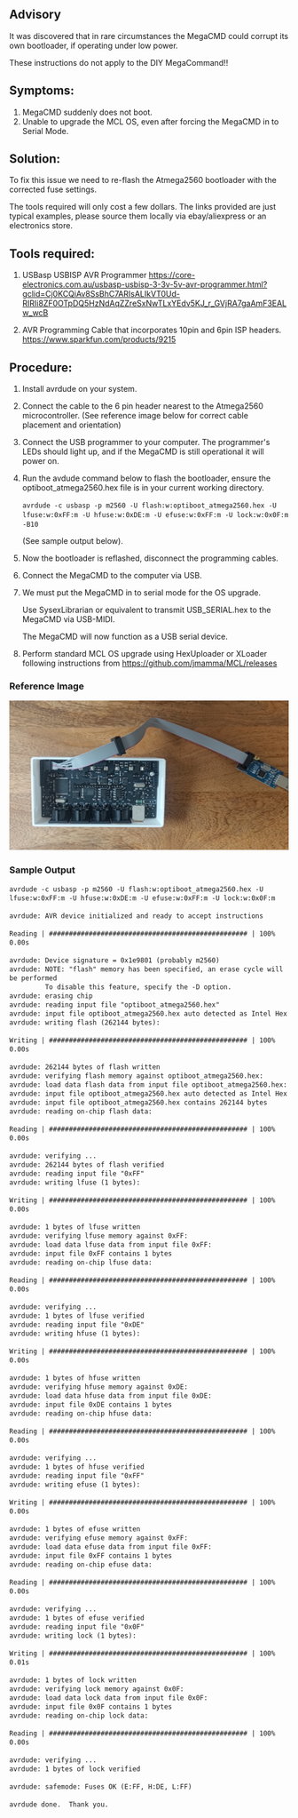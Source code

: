 ## Advisory

It was discovered that in rare circumstances the MegaCMD could corrupt its own bootloader, if operating under low power.

These instructions do not apply to the DIY MegaCommand!!

## Symptoms:

1) MegaCMD suddenly does not boot.
2) Unable to upgrade the MCL OS, even after forcing the MegaCMD in to Serial Mode.

## Solution:

To fix this issue we need to re-flash the Atmega2560 bootloader with the corrected fuse settings.

The tools required will only cost a few dollars. The links provided are just typical examples,
please source them locally via ebay/aliexpress or an electronics store.

## Tools required:
  1) USBasp USBISP AVR Programmer
     https://core-electronics.com.au/usbasp-usbisp-3-3v-5v-avr-programmer.html?gclid=Cj0KCQiAv8SsBhC7ARIsALIkVT0Ud-RIRIi8ZF0OTpDQ5HzNdAqZZreSxNwTLxYEdv5KJ_r_GVjRA7gaAmF3EALw_wcB

  2) AVR Programming Cable that incorporates 10pin and 6pin ISP headers.
     https://www.sparkfun.com/products/9215

## Procedure:
  1) Install avrdude on your system.

  2) Connect the cable to the 6 pin header nearest to the Atmega2560 microcontroller. (See reference image below for correct cable placement and orientation)

  4) Connect the USB programmer to your computer. The programmer's LEDs should light up, and if the MegaCMD is still operational it will power on.

  5) Run the avdude command below to flash the bootloader, ensure the optiboot_atmega2560.hex file is in your current working directory.

     ```avrdude -c usbasp -p m2560 -U flash:w:optiboot_atmega2560.hex -U lfuse:w:0xFF:m -U hfuse:w:0xDE:m -U efuse:w:0xFF:m -U lock:w:0x0F:m -B10```

     (See sample output below).

  6) Now the bootloader is reflashed, disconnect the programming cables.

  7) Connect the MegaCMD to the computer via USB.

  8) We must put the MegaCMD in to serial mode for the OS upgrade.

     Use SysexLibrarian or equivalent to transmit USB_SERIAL.hex to the MegaCMD via USB-MIDI.

     The MegaCMD will now function as a USB serial device.

  9) Perform standard MCL OS upgrade using HexUploader or XLoader following instructions from https://github.com/jmamma/MCL/releases

### Reference Image

![alt text](https://github.com/jmamma/MegaCMD/blob/main/Bootloader/programmer.jpg?raw=true)

### Sample Output

```
avrdude -c usbasp -p m2560 -U flash:w:optiboot_atmega2560.hex -U lfuse:w:0xFF:m -U hfuse:w:0xDE:m -U efuse:w:0xFF:m -U lock:w:0x0F:m 

avrdude: AVR device initialized and ready to accept instructions

Reading | ################################################## | 100% 0.00s

avrdude: Device signature = 0x1e9801 (probably m2560)
avrdude: NOTE: "flash" memory has been specified, an erase cycle will be performed
         To disable this feature, specify the -D option.
avrdude: erasing chip
avrdude: reading input file "optiboot_atmega2560.hex"
avrdude: input file optiboot_atmega2560.hex auto detected as Intel Hex
avrdude: writing flash (262144 bytes):

Writing | ################################################## | 100% 0.00s

avrdude: 262144 bytes of flash written
avrdude: verifying flash memory against optiboot_atmega2560.hex:
avrdude: load data flash data from input file optiboot_atmega2560.hex:
avrdude: input file optiboot_atmega2560.hex auto detected as Intel Hex
avrdude: input file optiboot_atmega2560.hex contains 262144 bytes
avrdude: reading on-chip flash data:

Reading | ################################################## | 100% 0.00s

avrdude: verifying ...
avrdude: 262144 bytes of flash verified
avrdude: reading input file "0xFF"
avrdude: writing lfuse (1 bytes):

Writing | ################################################## | 100% 0.00s

avrdude: 1 bytes of lfuse written
avrdude: verifying lfuse memory against 0xFF:
avrdude: load data lfuse data from input file 0xFF:
avrdude: input file 0xFF contains 1 bytes
avrdude: reading on-chip lfuse data:

Reading | ################################################## | 100% 0.00s

avrdude: verifying ...
avrdude: 1 bytes of lfuse verified
avrdude: reading input file "0xDE"
avrdude: writing hfuse (1 bytes):

Writing | ################################################## | 100% 0.00s

avrdude: 1 bytes of hfuse written
avrdude: verifying hfuse memory against 0xDE:
avrdude: load data hfuse data from input file 0xDE:
avrdude: input file 0xDE contains 1 bytes
avrdude: reading on-chip hfuse data:

Reading | ################################################## | 100% 0.00s

avrdude: verifying ...
avrdude: 1 bytes of hfuse verified
avrdude: reading input file "0xFF"
avrdude: writing efuse (1 bytes):

Writing | ################################################## | 100% 0.00s

avrdude: 1 bytes of efuse written
avrdude: verifying efuse memory against 0xFF:
avrdude: load data efuse data from input file 0xFF:
avrdude: input file 0xFF contains 1 bytes
avrdude: reading on-chip efuse data:

Reading | ################################################## | 100% 0.00s

avrdude: verifying ...
avrdude: 1 bytes of efuse verified
avrdude: reading input file "0x0F"
avrdude: writing lock (1 bytes):

Writing | ################################################## | 100% 0.01s

avrdude: 1 bytes of lock written
avrdude: verifying lock memory against 0x0F:
avrdude: load data lock data from input file 0x0F:
avrdude: input file 0x0F contains 1 bytes
avrdude: reading on-chip lock data:

Reading | ################################################## | 100% 0.00s

avrdude: verifying ...
avrdude: 1 bytes of lock verified

avrdude: safemode: Fuses OK (E:FF, H:DE, L:FF)

avrdude done.  Thank you.
```
